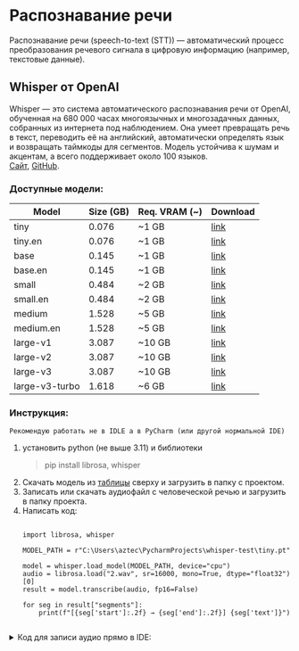 # Распознавание речи
Распознавание речи (speech-to-text (STT)) — автоматический процесс преобразования речевого сигнала в цифровую информацию (например, текстовые данные).
## Whisper от OpenAI
Whisper — это система автоматического распознавания речи от OpenAI, обученная на 680 000 часах многоязычных и многозадачных данных, собранных из интернета под наблюдением. Она умеет превращать речь в текст, переводить её на английский, автоматически определять язык и возвращать таймкоды для сегментов. Модель устойчива к шумам и акцентам, а всего поддерживает около 100 языков.  
[Сайт](https://openai.com/index/whisper/), [GitHub](https://github.com/openai/whisper). 

### Доступные модели:
<table>
  <thead>
    <tr><th>Model</th><th>Size (GB)</th><th>Req. VRAM (~)</th><th>Download</th></tr>
  </thead>
  <tbody>
    <tr><td>tiny</td><td>0.076</td><td>~1 GB</td><td><a href="https://openaipublic.azureedge.net/main/whisper/models/65147644a518d12f04e32d6f3b26facc3f8dd46e5390956a9424a650c0ce22b9/tiny.pt">link</a></td></tr>
    <tr><td>tiny.en</td><td>0.076</td><td>~1 GB</td><td><a href="https://openaipublic.azureedge.net/main/whisper/models/d3dd57d32accea0b295c96e26691aa14d8822fac7d9d27d5dc00b4ca2826dd03/tiny.en.pt">link</a></td></tr>
    <tr><td>base</td><td>0.145</td><td>~1 GB</td><td><a href="https://openaipublic.azureedge.net/main/whisper/models/ed3a0b6b1c0edf879ad9b11b1af5a0e6ab5db9205f891f668f8b0e6c6326e34e/base.pt">link</a></td></tr>
    <tr><td>base.en</td><td>0.145</td><td>~1 GB</td><td><a href="https://openaipublic.azureedge.net/main/whisper/models/25a8566e1d0c1e2231d1c762132cd20e0f96a85d16145c3a00adf5d1ac670ead/base.en.pt">link</a></td></tr>
    <tr><td>small</td><td>0.484</td><td>~2 GB</td><td><a href="https://openaipublic.azureedge.net/main/whisper/models/9ecf779972d90ba49c06d968637d720dd632c55bbf19d441fb42bf17a411e794/small.pt">link</a></td></tr>
    <tr><td>small.en</td><td>0.484</td><td>~2 GB</td><td><a href="https://openaipublic.azureedge.net/main/whisper/models/f953ad0fd29cacd07d5a9eda5624af0f6bcf2258be67c92b79389873d91e0872/small.en.pt">link</a></td></tr>
    <tr><td>medium</td><td>1.528</td><td>~5 GB</td><td><a href="https://openaipublic.azureedge.net/main/whisper/models/345ae4da62f9b3d59415adc60127b97c714f32e89e936602e85993674d08dcb1/medium.pt">link</a></td></tr>
    <tr><td>medium.en</td><td>1.528</td><td>~5 GB</td><td><a href="https://openaipublic.azureedge.net/main/whisper/models/d7440d1dc186f76616474e0ff0b3b6b879abc9d1a4926b7adfa41db2d497ab4f/medium.en.pt">link</a></td></tr>
    <tr><td>large-v1</td><td>3.087</td><td>~10 GB</td><td><a href="https://openaipublic.azureedge.net/main/whisper/models/e4b87e7e0bf463eb8e6956e646f1e277e901512310def2c24bf0e11bd3c28e9a/large-v1.pt">link</a></td></tr>
    <tr><td>large-v2</td><td>3.087</td><td>~10 GB</td><td><a href="https://openaipublic.azureedge.net/main/whisper/models/81f7c96c852ee8fc832187b0132e569d6c3065a3252ed18e56effd0b6a73e524/large-v2.pt">link</a></td></tr>
    <tr><td>large-v3</td><td>3.087</td><td>~10 GB</td><td><a href="https://openaipublic.azureedge.net/main/whisper/models/e5b1a55b89c1367dacf97e3e19bfd829a01529dbfdeefa8caeb59b3f1b81dadb/large-v3.pt">link</a></td></tr>
    <tr><td>large-v3-turbo</td><td>1.618</td><td>~6 GB</td><td><a href="https://openaipublic.azureedge.net/main/whisper/models/aff26ae408abcba5fbf8813c21e62b0941638c5f6eebfb145be0c9839262a19a/large-v3-turbo.pt">link</a></td></tr>
  </tbody>
</table>

### Инструкция:
    Рекомендую работать не в IDLE а в PyCharm (или другой нормальной IDE)  
1. установить python (не выше 3.11) и библиотеки 
   > pip install librosa, whisper
2. Скачать модель из [таблицы](speech-to-text.md#доступные-модели) сверху и загрузить в папку с проектом.
3. Записать или скачать аудиофайл с человеческой речью и загрузить в папку проекта.
4. Написать код:
    ```
    
    import librosa, whisper
    
    MODEL_PATH = r"C:\Users\aztec\PycharmProjects\whisper-test\tiny.pt"
    
    model = whisper.load_model(MODEL_PATH, device="cpu")
    audio = librosa.load("2.wav", sr=16000, mono=True, dtype="float32")[0]
    result = model.transcribe(audio, fp16=False)
    
    for seg in result["segments"]:
        print(f"[{seg['start']:.2f} → {seg['end']:.2f}] {seg['text']}")
        
    ```
<details><summary>Код для записи аудио прямо в IDE:</summary>
Для работы надо установить: pip install sounddevice, soundfile  

    ``` 
    import sounddevice as sd, soundfile as sf, time
    
    RATE = 16000
    SECONDS = 10 #время записи в секндах
    print("Recording...")
    audio = sd.rec(int(SECONDS*RATE), samplerate=RATE, channels=1, dtype='float32')
    sd.wait()
    fname = f"rec_{int(time.time())}.wav"
    sf.write(fname, audio, RATE)
    print("Saved:", fname)
    ```   
</details>